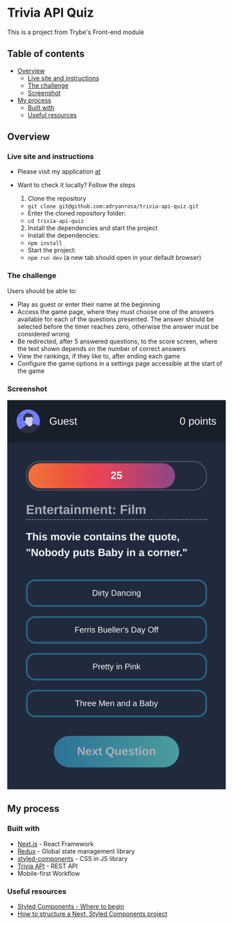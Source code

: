 # Trivia API Quiz
<!-- [![pt-br](https://img.shields.io/badge/lang-pt--br-green.svg)](https://github.com/adryanrosa/url-shortening-api-landing-page/blob/main/README.md) -->

This is a project from Trybe's Front-end module

## Table of contents

- [Overview](#overview)
  - [Live site and instructions](#live-site-and-instructions)
  - [The challenge](#the-challenge)
  - [Screenshot](#screenshot)
- [My process](#my-process)
  - [Built with](#built-with)
  - [Useful resources](#useful-resources)
  <!-- - [O que aprendi](#o-que-aprendi)
  - [Desenvolvimento contínuo](#desenvolvimento-contínuo) -->
<!-- - [Autor](#autor) -->

## Overview

### Live site and instructions

- Please visit my application [at](https://trivia-api-quiz-adryanrosa.vercel.app/)
- Want to check it locally? Follow the steps
  1. Clone the repository
    * `git clone git@github.com:adryanrosa/trivia-api-quiz.git`
    * Enter the cloned repository folder:
     * `cd trivia-api-quiz`

  2. Install the dependencies and start the project
    * Install the dependencies:
     * `npm install`
    * Start the project:
     * `npm run dev` (a new tab should open in your default browser)

### The challenge

Users should be able to:

- Play as guest or enter their name at the beginning
- Access the game page, where they must choose one of the answers available for each of the questions presented. The answer should be selected before the timer reaches zero, otherwise the answer must be considered wrong
- Be redirected, after 5 answered questions, to the score screen, where the text shown depends on the number of correct answers
- View the rankings, if they like to, after ending each game
- Configure the game options in a settings page accessible at the start of the game

### Screenshot

![screenshot](./screenshot.png)

## My process

### Built with

- [Next.js](https://nextjs.org/) - React Framework
- [Redux](https://redux.js.org/) - Global state management library
- [styled-components](https://styled-components.com/) - CSS in JS library
- [Trivia API](https://opentdb.com/api_config.php) - REST API
- Mobile-first Workflow

### Useful resources

- [Styled Components - Where to begin](https://www.youtube.com/watch?v=QdfjWRc4ySA&t=1049s)
- [How to structure a Next, Styled Components project](https://www.youtube.com/watch?v=mJK5oGixSYo)

<!-- ### O que aprendi

Use this section to recap over some of your major learnings while working through this project. Writing these out and providing code samples of areas you want to highlight is a great way to reinforce your own knowledge.

To see how you can add code snippets, see below:

```html
<h1>Some HTML code I'm proud of</h1>
```
```css
.proud-of-this-css {
  color: papayawhip;
}
```
```js
const proudOfThisFunc = () => {
  console.log('🎉')
}
```

### Desenvolvimento contínuo

Use this section to outline areas that you want to continue focusing on in future projects. These could be concepts you're still not completely comfortable with or techniques you found useful that you want to refine and perfect. -->

<!-- ## Autor

- Website - [Add your name here](https://www.your-site.com)
- Frontend Mentor - [@yourusername](https://www.frontendmentor.io/profile/yourusername)
- Twitter - [@yourusername](https://www.twitter.com/yourusername) -->
